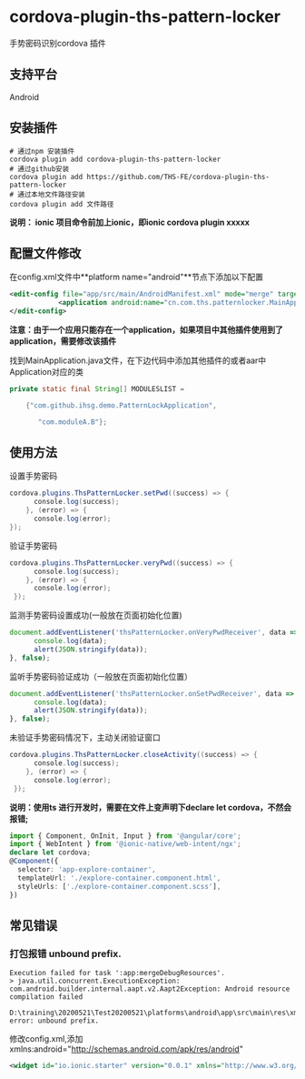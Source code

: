 # cordova-plugin-ths-pattern-locker
手势密码识别cordova 插件

## 支持平台

Android

## 安装插件

```
# 通过npm 安装插件
cordova plugin add cordova-plugin-ths-pattern-locker
# 通过github安装
cordova plugin add https://github.com/THS-FE/cordova-plugin-ths-pattern-locker
# 通过本地文件路径安装
cordova plugin add 文件路径
```

**说明： ionic 项目命令前加上ionic，即ionic cordova plugin xxxxx**

## 配置文件修改

在config.xml文件中**platform name="android"**节点下添加以下配置

````xml
<edit-config file="app/src/main/AndroidManifest.xml" mode="merge" target="/manifest/application">
            <application android:name="cn.com.ths.patternlocker.MainApplication" />
</edit-config>
````

**注意：由于一个应用只能存在一个application，如果项目中其他插件使用到了application，需要修改该插件**

找到MainApplication.java文件，在下边代码中添加其他插件的或者aar中Application对应的类

```java
private static final String[] MODULESLIST =

    {"com.github.ihsg.demo.PatternLockApplication",

       "com.moduleA.B"};
```

## 使用方法

设置手势密码

```java
cordova.plugins.ThsPatternLocker.setPwd((success) => {
      console.log(success);
    }, (error) => {
      console.log(error);
});
```

验证手势密码

```java
cordova.plugins.ThsPatternLocker.veryPwd((success) => {
      console.log(success);
    }, (error) => {
      console.log(error);
 });
```

监测手势密码设置成功(一般放在页面初始化位置)

```javascript
document.addEventListener('thsPatternLocker.onVeryPwdReceiver', data => {
      console.log(data);
      alert(JSON.stringify(data));
}, false);
```

监听手势密码验证成功（一般放在页面初始化位置）

```javascript
document.addEventListener('thsPatternLocker.onSetPwdReceiver', data => {
      console.log(data);
      alert(JSON.stringify(data));
}, false);
```

未验证手势密码情况下，主动关闭验证窗口

```java
cordova.plugins.ThsPatternLocker.closeActivity((success) => {
      console.log(success);
    }, (error) => {
      console.log(error);
 });
```

**说明：使用ts 进行开发时，需要在文件上变声明下declare let cordova，不然会报错;**

```typescript
import { Component, OnInit, Input } from '@angular/core';
import { WebIntent } from '@ionic-native/web-intent/ngx';
declare let cordova;
@Component({
  selector: 'app-explore-container',
  templateUrl: './explore-container.component.html',
  styleUrls: ['./explore-container.component.scss'],
})
```

## 常见错误

### 打包报错  unbound prefix.

```
Execution failed for task ':app:mergeDebugResources'.
> java.util.concurrent.ExecutionException: com.android.builder.internal.aapt.v2.Aapt2Exception: Android resource compilation failed   
  D:\training\20200521\Test20200521\platforms\android\app\src\main\res\xml\config.xml:46: error: unbound prefix.
```

修改config.xml,添加 xmlns:android="http://schemas.android.com/apk/res/android"

```xml
<widget id="io.ionic.starter" version="0.0.1" xmlns="http://www.w3.org/ns/widgets" xmlns:android="http://schemas.android.com/apk/res/android" xmlns:cdv="http://cordova.apache.org/ns/1.0">
```